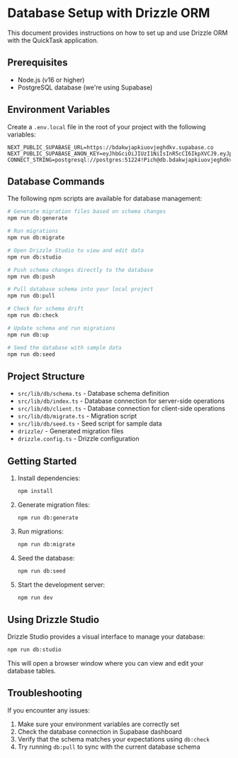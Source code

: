 # Database Setup with Drizzle ORM

This document provides instructions on how to set up and use Drizzle ORM with the QuickTask application.

## Prerequisites

- Node.js (v16 or higher)
- PostgreSQL database (we're using Supabase)

## Environment Variables

Create a `.env.local` file in the root of your project with the following variables:

```
NEXT_PUBLIC_SUPABASE_URL=https://bdakwjapkiuovjeghdkv.supabase.co
NEXT_PUBLIC_SUPABASE_ANON_KEY=eyJhbGciOiJIUzI1NiIsInR5cCI6IkpXVCJ9.eyJpc3MiOiJzdXBhYmFzZSIsInJlZiI6ImJkYWt3amFwa2l1b3ZqZWdoZGt2Iiwicm9sZSI6ImFub24iLCJpYXQiOjE3NDg0MTc5MDksImV4cCI6MjA2Mzk5MzkwOX0.hbgPviizbF2oEkvXDbYyIPWEW6c7ViXrpSBoOanFMV0
CONNECT_STRING=postgresql://postgres:51224!Pich@db.bdakwjapkiuovjeghdkv.supabase.co:5432/postgres
```

## Database Commands

The following npm scripts are available for database management:

```bash
# Generate migration files based on schema changes
npm run db:generate

# Run migrations
npm run db:migrate

# Open Drizzle Studio to view and edit data
npm run db:studio

# Push schema changes directly to the database
npm run db:push

# Pull database schema into your local project
npm run db:pull

# Check for schema drift
npm run db:check

# Update schema and run migrations
npm run db:up

# Seed the database with sample data
npm run db:seed
```

## Project Structure

- `src/lib/db/schema.ts` - Database schema definition
- `src/lib/db/index.ts` - Database connection for server-side operations
- `src/lib/db/client.ts` - Database connection for client-side operations
- `src/lib/db/migrate.ts` - Migration script
- `src/lib/db/seed.ts` - Seed script for sample data
- `drizzle/` - Generated migration files
- `drizzle.config.ts` - Drizzle configuration

## Getting Started

1. Install dependencies:
   ```bash
   npm install
   ```

2. Generate migration files:
   ```bash
   npm run db:generate
   ```

3. Run migrations:
   ```bash
   npm run db:migrate
   ```

4. Seed the database:
   ```bash
   npm run db:seed
   ```

5. Start the development server:
   ```bash
   npm run dev
   ```

## Using Drizzle Studio

Drizzle Studio provides a visual interface to manage your database:

```bash
npm run db:studio
```

This will open a browser window where you can view and edit your database tables.

## Troubleshooting

If you encounter any issues:

1. Make sure your environment variables are correctly set
2. Check the database connection in Supabase dashboard
3. Verify that the schema matches your expectations using `db:check`
4. Try running `db:pull` to sync with the current database schema 